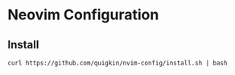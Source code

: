 # Neovim Configuration

## Install

````
curl https://github.com/quigkin/nvim-config/install.sh | bash
````



